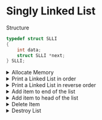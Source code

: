 # Singly Linked List

Structure

```c
typedef struct SLLI
{
    int data;
    struct SLLI *next;
} SLLI;
```
<details><summary>Allocate Memory</summary>
<p>

```c
void *AllocateMemory(int sizeBytes, const char *strErr, bool bExit)
{
    void *pvMem = malloc(sizeBytes);

    if (NULL == pvMem)
    {
        fprintf(stderr, "Memory allocation failure: %s\n", strErr);

        if (bExit)
            exit(EXIT_FAILURE);
    }

    return pvMem;
}
```
</p>
</details>

<details><summary>Print a Linked List in order</summary>
<p>

Iterative approach

```c
void PrintList(SLLI *head)
{
    int counter = 1;
    while (NULL != head)
    {
        printf("%d: %d\n", counter, head->data);
        head = head->next;
        counter++;
    }
}
```

Recursive approach

```c
void PrintList_Recursive(SLLI *head)
{
    if (NULL == head)
        return;

    printf("%d\n", head->data);
    PrintList_Recursive(head->next);
}
```


</p>
</details>

<details><summary>Print a Linked List in reverse order</summary>
<p>
Recursive approach

```c
void PrintListReverse(SLLI *head)
{
    if (NULL == head)
        return;

    PrintList_Recursive(head->next);
    printf("%d\n", head->data);
}
```

</p>
</details>

<details><summary>Add item to end of the list</summary>
<p>

```c
SLLI *AddItemToEnd(SLLI *head, int data)
{
    SLLI *newNode = AllocateMemory(sizeof(SLLI), "AddItemToEnd", EXIT_PROGRAM);
    newNode->data = data;
    newNode->next = NULL;

    // First item of the list
    if (NULL == head)
        return newNode;

    // Find end of the list
    SLLI *tmp = head;
    while (NULL != tmp->next)
        tmp = tmp->next;

    // Last item found
    tmp->next = newNode;

    return head;
}
```
</p>
</details>


<details><summary>Add item to head of the list</summary>
<p>
New item will be the head of the list.

```c
SLLI *AddItemToHead(SLLI *head, int data)
{
    SLLI *newNode = AllocateMemory(sizeof(SLLI), "AddItemToHead", EXIT_PROGRAM);
    newNode->data = data;

    if (NULL == head)
        newNode->next = NULL; // First item of the list
    else
        newNode->next = head;

    return newNode;
}
```
</p>
</details>

<details><summary>Delete Item</summary>
<p>
Iterative approach

```c
SLLI *DeleteItemFromList(SLLI *head, int toDel)
{
    if (NULL != head)
    {
        // Remove the head of the list
        if (toDel == head->data)
        {
            SLLI *newHead = head->next;
            free(head);
            return newHead;
        }

        // Remove middle or last item
        SLLI *prev = NULL;
        SLLI *curr = head;

        while (NULL != curr && toDel != curr->data)
        {
            prev = curr;
            curr = curr->next;
        }
        // After the loop, either list ended or target found

        if (NULL != curr)
        {
            // Target found
            prev->next = curr->next;
            free(curr);
        }
        else
        {
            printf("%d not found", toDel);
        }
    }
    return head;
}
```

Recursive approach

```c
SLLI *DeleteItemFromList_Recursive(SLLI *head, int toDel)
{
    if (NULL != head)
    {
        if (toDel == head->data)
        {
            SLLI *next = head->next;
            free(head);
            return next;
        }
        else
        {
            head->next = DeleteItemFromList_Recursive(head->next, toDel);
        }
    }
    return head;
}
```

</p>
</details>

<details><summary>Destroy List</summary>
<p>
Free every item recursively from last to first.

```c
void DestroyList(SLLI *head)
{
    if (NULL == head)
        return;

    DestroyList(head->next);
    free(head);
}
```

</p>
</details>